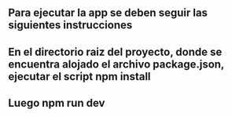 ## Para ejecutar la app se deben seguir las siguientes instrucciones


## En el directorio raiz del proyecto, donde se encuentra alojado el archivo package.json, ejecutar el script npm install
## Luego npm run dev

